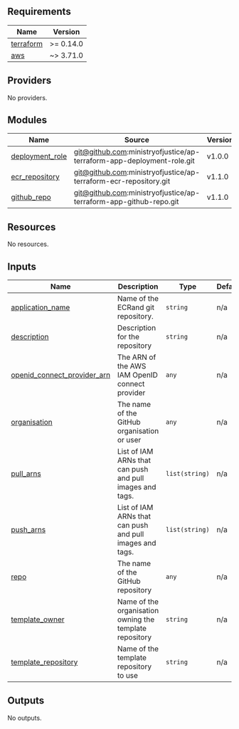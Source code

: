 
<!-- BEGIN_TF_DOCS -->
## Requirements

| Name | Version |
|------|---------|
| <a name="requirement_terraform"></a> [terraform](#requirement\_terraform) | >= 0.14.0 |
| <a name="requirement_aws"></a> [aws](#requirement\_aws) | ~> 3.71.0 |

## Providers

No providers.

## Modules

| Name | Source | Version |
|------|--------|---------|
| <a name="module_deployment_role"></a> [deployment\_role](#module\_deployment\_role) | git@github.com:ministryofjustice/ap-terraform-app-deployment-role.git | v1.0.0 |
| <a name="module_ecr_repository"></a> [ecr\_repository](#module\_ecr\_repository) | git@github.com:ministryofjustice/ap-terraform-ecr-repository.git | v1.1.0 |
| <a name="module_github_repo"></a> [github\_repo](#module\_github\_repo) | git@github.com:ministryofjustice/ap-terraform-app-github-repo.git | v1.1.0 |

## Resources

No resources.

## Inputs

| Name | Description | Type | Default | Required |
|------|-------------|------|---------|:--------:|
| <a name="input_application_name"></a> [application\_name](#input\_application\_name) | Name of the ECRand git repository. | `string` | n/a | yes |
| <a name="input_description"></a> [description](#input\_description) | Description for the repository | `string` | n/a | yes |
| <a name="input_openid_connect_provider_arn"></a> [openid\_connect\_provider\_arn](#input\_openid\_connect\_provider\_arn) | The ARN of the AWS IAM OpenID connect provider | `any` | n/a | yes |
| <a name="input_organisation"></a> [organisation](#input\_organisation) | The name of the GitHub organisation or user | `any` | n/a | yes |
| <a name="input_pull_arns"></a> [pull\_arns](#input\_pull\_arns) | List of IAM ARNs that can push and pull images and tags. | `list(string)` | n/a | yes |
| <a name="input_push_arns"></a> [push\_arns](#input\_push\_arns) | List of IAM ARNs that can push and pull images and tags. | `list(string)` | n/a | yes |
| <a name="input_repo"></a> [repo](#input\_repo) | The name of the GitHub repository | `any` | n/a | yes |
| <a name="input_template_owner"></a> [template\_owner](#input\_template\_owner) | Name of the organisation owning the template repository | `string` | n/a | yes |
| <a name="input_template_repository"></a> [template\_repository](#input\_template\_repository) | Name of the template repository to use | `string` | n/a | yes |

## Outputs

No outputs.
<!-- END_TF_DOCS -->
